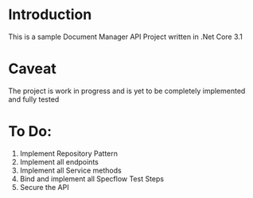 # Introduction
This is a sample Document Manager API Project written in .Net Core 3.1

# Caveat
The project is work in progress and is yet to be completely implemented and fully tested

# To Do:
1. Implement Repository Pattern
2. Implement all endpoints
3. Implement all Service methods
4. Bind and implement all Specflow Test Steps
5. Secure the API


